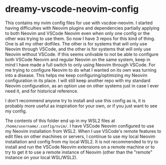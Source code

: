 # dreamy-vscode-neovim-config

This contains my nvim config files for use with vscdoe-neovim. I started having difficulties with Neovim plugins and dependencies partially applying to both Neovim and VSCode Neovim even when only one config or the other was trying to use them. So now I have 3 repos for this kind of thing. One is all my other dotfiles. The other is for systems that will only use Neovim through VSCode, and the other is for systems that will only use Neovim without VSCode. If this seems unlivable to not be able to configure both VSCode Neovim and regular Neovim on the same system, keep in mind I have made a full switch to only using Neovim through VSCode. For me trying to configure Neovim to do what I wanted on its own was turning into a disease. This helps me keep configuring/optimizing my Neovim configuration in its place. I will still keep another repo with my standard Neovim configuration, as an option use on other systems just in case I ever need it, and for historical reference.

I don't recommend anyone try to install and use this config as is, it is probably more useful as inspiration for your own, or if you just want to see my config.

The contents of this folder end up in my WSL2 files at `/home/username/.config/nvim/`. I have VSCode Neovim configured to use my Neovim installation from WSL2. When I use VSCode's remote features to edit files on other machines or servers, I continue to use my local Neovim installation and config from my local WSL2. It is not recommended to try to install and run the VSCode Neovim extensions on a remote machine or to try to get it to use a remote instance of Neovim (other than the "remote" instance on your local WSL/WSL2).

